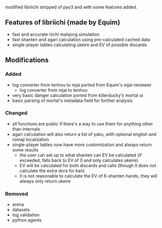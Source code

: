 modified libriichi stripped of pyo3 and with some features added.

## Features of libriichi (made by Equim)
- fast and accurate riichi mahjong simulation
- fast shanten and agari calculation using pre-calculated cached data
- single-player tables calculating ukeire and EV of possible discards

## Modifications

### Added
- log converter from tenhou to mjai ported from Equim's mjai-reviewer
  - log converter from mjai to tenhou
- very basic danger calculation ported from killerducky's mortal ui
- basic parsing of mortal's metadata field for further analysis

### Changed
- all functions are public if there's a way to use them for anything other than internals
- agari calculation will also return a list of yaku, with optional english and romaji localization
- single-player tables now have more customization and always return some results
  - the user can set up to what shanten can EV be calculated (if exceeded, falls back to EV of 0 and only calculates ukeire)
  - EV will be calculated for both discards and calls (though it does not calculate the extra dora for kan)
  - it is not reasonable to calculate the EV of 6-shanten hands, they will always only return ukeire

### Removed
- arena
- datasets
- log validation
- python agents

